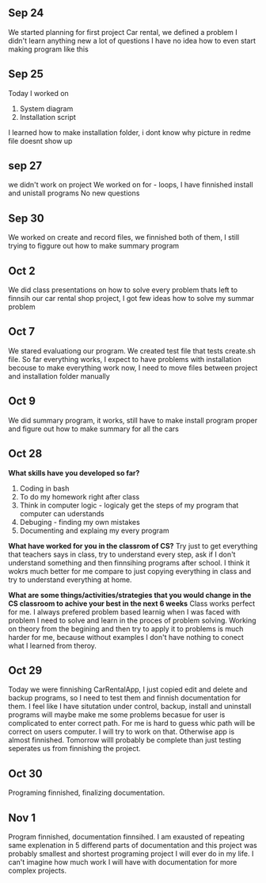 Sep 24
-------
We started planning for first project Car rental, we defined a problem
I didn't learn anything new
a lot of questions I have no idea how to even start making program like this

Sep 25
-------
Today I worked on
1. System diagram
2. Installation script

I learned how to make installation folder, i dont know why picture in redme file doesnt show up

sep 27
-----------
we didn't work on project
We worked on for - loops, I have finnished install and unistall programs
No new questions

Sep 30
--------
We worked on create and record files, we finnished both of them, 
I still trying to figgure out how to make summary program

Oct 2
-------
We did class presentations on how to solve every problem thats left to finnsih our car rental shop project, I got few ideas how to solve my summar problem


Oct 7
------
We stared evaluationg our program. We created test file that tests create.sh file. So far everything works, I expect to have problems with installation becouse to make everything work now, I need to move files between project and installation folder manually

Oct 9 
-------
We did summary program, it works, still have to make install program proper and figure out how to make summary for all the cars

Oct 28
--------
**What skills have you developed so far?**
1. Coding in bash
1. To do my homework right after class
1. Think in computer logic - logicaly get the steps of my program that computer can uderstands
1. Debuging - finding my own mistakes
1. Documenting and explaing my every program

**What have worked for you in the classrom of CS?**
Try just to get everything that teachers says in class, try to understand every step, ask if I don't understand something and then finnsihing programs after school. I think it wokrs much better for me compare to just copying everything in class and try to understand everything at home.

**What are some things/activities/strategies that you would change in the CS classroom to achive your best in the next 6 weeks**
Class works perfect for me. I always prefered problem based learnig when I was faced with problem I need to solve and learn in the proces of problem solving. Working on theory from the begining and then try to apply it to problems is much harder for me, because without examples I don't have nothing to conect what I learned from theroy.


Oct 29
-------
Today we were finnishing CarRentalApp, I just copied edit and delete and backup programs, so I need to test them and finnish documentation for them. I feel like I have situtation under control, backup, install and uninstall programs will maybe make me some problems becasue for user is complicated to enter correct path. For me is hard to guess whic path will be correct on users computer. I will try to work on that. Otherwise app is almost finnished. Tomorrow willl probably be complete than just testing seperates us from finnishing the project.

Oct 30
-------
Programing finnished, finalizing documentation.

Nov 1
------
Program finnished, documentation finnsihed. I am exausted of repeating same explenation in 5 differend parts of documentation and this project was probably smallest and shortest programing project I will ever do in my life. I can't imagine how much work I will have with documentation for more complex projects.
